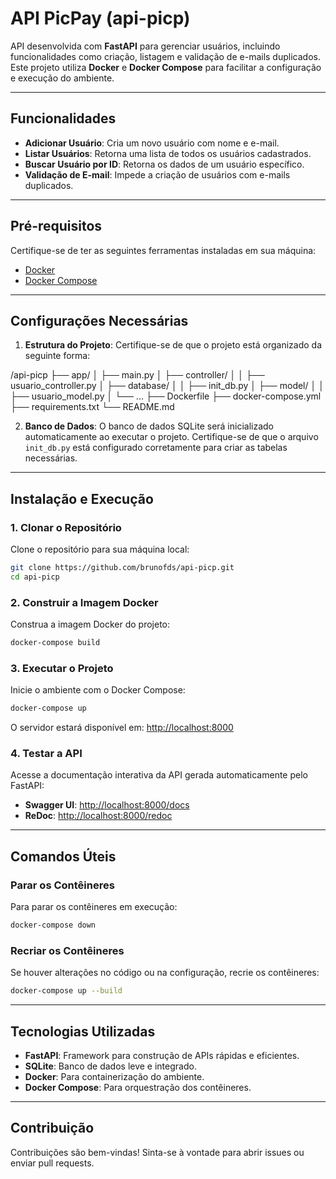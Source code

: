 # API PicPay (api-picp)

API desenvolvida com **FastAPI** para gerenciar usuários, incluindo funcionalidades como criação, listagem e validação de e-mails duplicados. Este projeto utiliza **Docker** e **Docker Compose** para facilitar a configuração e execução do ambiente.

---

## **Funcionalidades**
- **Adicionar Usuário**: Cria um novo usuário com nome e e-mail.
- **Listar Usuários**: Retorna uma lista de todos os usuários cadastrados.
- **Buscar Usuário por ID**: Retorna os dados de um usuário específico.
- **Validação de E-mail**: Impede a criação de usuários com e-mails duplicados.

---

## **Pré-requisitos**
Certifique-se de ter as seguintes ferramentas instaladas em sua máquina:
- [Docker](https://docs.docker.com/get-docker/)
- [Docker Compose](https://docs.docker.com/compose/install/)

---

## **Configurações Necessárias**
1. **Estrutura do Projeto**:
   Certifique-se de que o projeto está organizado da seguinte forma:

/api-picp ├── app/ │ ├── main.py │ ├── controller/ │ │ ├── usuario_controller.py │ ├── database/ │ │ ├── init_db.py │ ├── model/ │ │ ├── usuario_model.py │ └── ... ├── Dockerfile ├── docker-compose.yml ├── requirements.txt └── README.md

2. **Banco de Dados**:
O banco de dados SQLite será inicializado automaticamente ao executar o projeto. Certifique-se de que o arquivo `init_db.py` está configurado corretamente para criar as tabelas necessárias.

---

## **Instalação e Execução**

### **1. Clonar o Repositório**
Clone o repositório para sua máquina local:
```bash
git clone https://github.com/brunofds/api-picp.git
cd api-picp
```

### **2. Construir a Imagem Docker**
Construa a imagem Docker do projeto:
```bash
docker-compose build
```

### **3. Executar o Projeto**
Inicie o ambiente com o Docker Compose:
```bash
docker-compose up
```
O servidor estará disponível em: [http://localhost:8000](http://localhost:8000)

### **4. Testar a API**
Acesse a documentação interativa da API gerada automaticamente pelo FastAPI:
- **Swagger UI**: [http://localhost:8000/docs](http://localhost:8000/docs)
- **ReDoc**: [http://localhost:8000/redoc](http://localhost:8000/redoc)

---

## **Comandos Úteis**

### **Parar os Contêineres**
Para parar os contêineres em execução:
```bash
docker-compose down
```

### **Recriar os Contêineres**
Se houver alterações no código ou na configuração, recrie os contêineres:
```bash
docker-compose up --build
```

---

## **Tecnologias Utilizadas**
- **FastAPI**: Framework para construção de APIs rápidas e eficientes.
- **SQLite**: Banco de dados leve e integrado.
- **Docker**: Para containerização do ambiente.
- **Docker Compose**: Para orquestração dos contêineres.

---

## **Contribuição**
Contribuições são bem-vindas! Sinta-se à vontade para abrir issues ou enviar pull requests.
